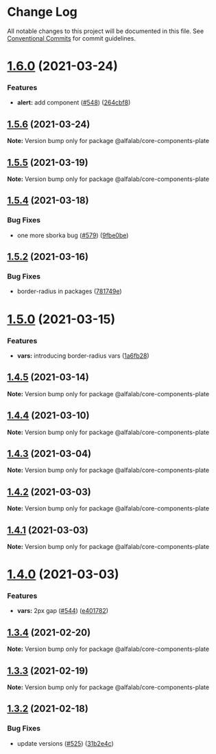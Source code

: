 # Change Log

All notable changes to this project will be documented in this file.
See [Conventional Commits](https://conventionalcommits.org) for commit guidelines.

# [1.6.0](https://github.com/alfa-laboratory/core-components/compare/@alfalab/core-components-plate@1.5.6...@alfalab/core-components-plate@1.6.0) (2021-03-24)


### Features

* **alert:** add component ([#548](https://github.com/alfa-laboratory/core-components/issues/548)) ([264cbf8](https://github.com/alfa-laboratory/core-components/commit/264cbf8f7465d2ecaf043bf0f67530e040fc83f6))





## [1.5.6](https://github.com/alfa-laboratory/core-components/compare/@alfalab/core-components-plate@1.5.5...@alfalab/core-components-plate@1.5.6) (2021-03-24)

**Note:** Version bump only for package @alfalab/core-components-plate





## [1.5.5](https://github.com/alfa-laboratory/core-components/compare/@alfalab/core-components-plate@1.5.4...@alfalab/core-components-plate@1.5.5) (2021-03-19)

**Note:** Version bump only for package @alfalab/core-components-plate





## [1.5.4](https://github.com/alfa-laboratory/core-components/compare/@alfalab/core-components-plate@1.5.2...@alfalab/core-components-plate@1.5.4) (2021-03-18)


### Bug Fixes

* one more sborka bug ([#579](https://github.com/alfa-laboratory/core-components/issues/579)) ([9fbe0be](https://github.com/alfa-laboratory/core-components/commit/9fbe0beca56ec5971de78b3f6cda25305b260efc))





## [1.5.2](https://github.com/alfa-laboratory/core-components/compare/@alfalab/core-components-plate@1.5.0...@alfalab/core-components-plate@1.5.2) (2021-03-16)


### Bug Fixes

* border-radius in packages ([781749e](https://github.com/alfa-laboratory/core-components/commit/781749ef38aefd5a6707ac56d2e297dce9f3e073))





# [1.5.0](https://github.com/alfa-laboratory/core-components/compare/@alfalab/core-components-plate@1.4.5...@alfalab/core-components-plate@1.5.0) (2021-03-15)


### Features

* **vars:** introducing border-radius vars ([1a6fb28](https://github.com/alfa-laboratory/core-components/commit/1a6fb287bcfab50048c3a9100645b4dee8cd3395))





## [1.4.5](https://github.com/alfa-laboratory/core-components/compare/@alfalab/core-components-plate@1.4.4...@alfalab/core-components-plate@1.4.5) (2021-03-14)

**Note:** Version bump only for package @alfalab/core-components-plate





## [1.4.4](https://github.com/alfa-laboratory/core-components/compare/@alfalab/core-components-plate@1.4.3...@alfalab/core-components-plate@1.4.4) (2021-03-10)

**Note:** Version bump only for package @alfalab/core-components-plate





## [1.4.3](https://github.com/alfa-laboratory/core-components/compare/@alfalab/core-components-plate@1.4.2...@alfalab/core-components-plate@1.4.3) (2021-03-04)

**Note:** Version bump only for package @alfalab/core-components-plate





## [1.4.2](https://github.com/alfa-laboratory/core-components/compare/@alfalab/core-components-plate@1.4.1...@alfalab/core-components-plate@1.4.2) (2021-03-03)

**Note:** Version bump only for package @alfalab/core-components-plate





## [1.4.1](https://github.com/alfa-laboratory/core-components/compare/@alfalab/core-components-plate@1.4.0...@alfalab/core-components-plate@1.4.1) (2021-03-03)

**Note:** Version bump only for package @alfalab/core-components-plate





# [1.4.0](https://github.com/alfa-laboratory/core-components/compare/@alfalab/core-components-plate@1.3.4...@alfalab/core-components-plate@1.4.0) (2021-03-03)


### Features

* **vars:** 2px gap ([#544](https://github.com/alfa-laboratory/core-components/issues/544)) ([e401782](https://github.com/alfa-laboratory/core-components/commit/e40178290a02c45bd9ea23ab0deffabd74a69276))





## [1.3.4](https://github.com/alfa-laboratory/core-components/compare/@alfalab/core-components-plate@1.3.3...@alfalab/core-components-plate@1.3.4) (2021-02-20)

**Note:** Version bump only for package @alfalab/core-components-plate





## [1.3.3](https://github.com/alfa-laboratory/core-components/compare/@alfalab/core-components-plate@1.3.2...@alfalab/core-components-plate@1.3.3) (2021-02-19)

**Note:** Version bump only for package @alfalab/core-components-plate





## [1.3.2](https://github.com/alfa-laboratory/core-components/compare/@alfalab/core-components-plate@1.3.1...@alfalab/core-components-plate@1.3.2) (2021-02-18)


### Bug Fixes

* update versions ([#525](https://github.com/alfa-laboratory/core-components/issues/525)) ([31b2e4c](https://github.com/alfa-laboratory/core-components/commit/31b2e4c92fde6e2b63a3391a4e053cd328e93e70))
